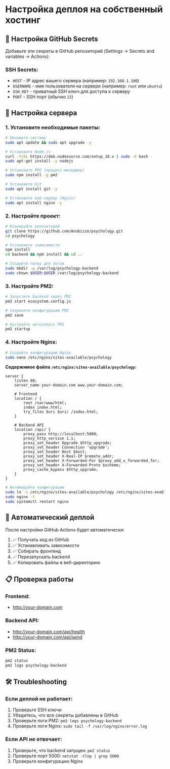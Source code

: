 # Настройка деплоя на собственный хостинг

## 🚀 Настройка GitHub Secrets

Добавьте эти секреты в GitHub репозиторий (Settings → Secrets and variables → Actions):

### **SSH Secrets:**
- `HOST` - IP адрес вашего сервера (например: `192.168.1.100`)
- `USERNAME` - имя пользователя на сервере (например: `root` или `ubuntu`)
- `SSH_KEY` - приватный SSH ключ для доступа к серверу
- `PORT` - SSH порт (обычно `22`)

## 🔧 Настройка сервера

### **1. Установите необходимые пакеты:**
```bash
# Обновите систему
sudo apt update && sudo apt upgrade -y

# Установите Node.js
curl -fsSL https://deb.nodesource.com/setup_18.x | sudo -E bash -
sudo apt-get install -y nodejs

# Установите PM2 (процесс-менеджер)
sudo npm install -g pm2

# Установите Git
sudo apt install git -y

# Установите веб-сервер (Nginx)
sudo apt install nginx -y
```

### **2. Настройте проект:**
```bash
# Клонируйте репозиторий
git clone https://github.com/Anubizze/psychology.git
cd psychology

# Установите зависимости
npm install
cd backend && npm install && cd ..

# Создайте папку для логов
sudo mkdir -p /var/log/psychology-backend
sudo chown $USER:$USER /var/log/psychology-backend
```

### **3. Настройте PM2:**
```bash
# Запустите backend через PM2
pm2 start ecosystem.config.js

# Сохраните конфигурацию PM2
pm2 save

# Настройте автозапуск PM2
pm2 startup
```

### **4. Настройте Nginx:**
```bash
# Создайте конфигурацию Nginx
sudo nano /etc/nginx/sites-available/psychology
```

**Содержимое файла `/etc/nginx/sites-available/psychology`:**
```nginx
server {
    listen 80;
    server_name your-domain.com www.your-domain.com;
    
    # Frontend
    location / {
        root /var/www/html;
        index index.html;
        try_files $uri $uri/ /index.html;
    }
    
    # Backend API
    location /api/ {
        proxy_pass http://localhost:5000;
        proxy_http_version 1.1;
        proxy_set_header Upgrade $http_upgrade;
        proxy_set_header Connection 'upgrade';
        proxy_set_header Host $host;
        proxy_set_header X-Real-IP $remote_addr;
        proxy_set_header X-Forwarded-For $proxy_add_x_forwarded_for;
        proxy_set_header X-Forwarded-Proto $scheme;
        proxy_cache_bypass $http_upgrade;
    }
}
```

```bash
# Активируйте конфигурацию
sudo ln -s /etc/nginx/sites-available/psychology /etc/nginx/sites-enabled/
sudo nginx -t
sudo systemctl restart nginx
```

## 🔄 Автоматический деплой

После настройки GitHub Actions будет автоматически:
1. ✅ Получать код из GitHub
2. ✅ Устанавливать зависимости
3. ✅ Собирать фронтенд
4. ✅ Перезапускать backend
5. ✅ Копировать файлы в веб-директорию

## 📋 Проверка работы

### **Frontend:**
- http://your-domain.com

### **Backend API:**
- http://your-domain.com/api/health
- http://your-domain.com/api/send

### **PM2 Status:**
```bash
pm2 status
pm2 logs psychology-backend
```

## 🛠️ Troubleshooting

### **Если деплой не работает:**
1. Проверьте SSH ключи
2. Убедитесь, что все секреты добавлены в GitHub
3. Проверьте логи PM2: `pm2 logs psychology-backend`
4. Проверьте логи Nginx: `sudo tail -f /var/log/nginx/error.log`

### **Если API не отвечает:**
1. Проверьте, что backend запущен: `pm2 status`
2. Проверьте порт 5000: `netstat -tlnp | grep 5000`
3. Проверьте конфигурацию Nginx
